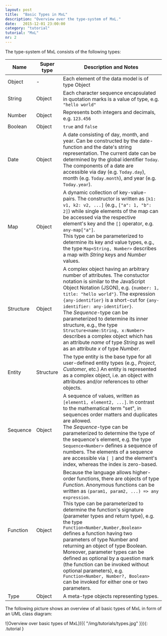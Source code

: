 ```yaml
---
layout: post
title:  "Basic Types in MxL"
description: "Overview over the type-system of MxL."
date:   2015-12-01 23:00:00
category: "tutorial"
tutorial: "MxL"
nr: 2
---
```


The type-system of MxL consists of the following types:

| Name          | Super type    | Description and Notes       |
| ------------- | ------------- | --------------------------- |
| Object      | -           | Each element of the data model is of type Object |
| String      | Object      | Each character sequence encapsulated in quotation marks is a value of type, e.g. `"hello world"` |
| Number      | Object      | Represents both integers and decimals, e.g. `123.456` |
| Boolean     | Object      | `true` and `false` |
| Date        | Object      | A date consisting of day, month, and year. Can be constructed by the date-function and the date's string representation. The current date can be determined by the global identifier `Today`. The components of a date are accessible via day (e.g. `Today.day`), month (e.g. `Today.month`), and year (e.g. `Today.year`). |
| Map         | Object      | A dynamic collection of key-value-pairs. The constructor is written as `[k1: v1, k2: v2, ...]` (e.g., `["a": 1, "b": 2]`) while single elements of the map can be accessed via the respective element's key and the `[]` operator, e.g. `any-map["a"]`.<br/>This type can be parameterized to determine its key and value types, e.g., the type `Map<String, Number>` describes a map with *String* keys and *Number* values. |
| Structure   | Object      | A complex object having an arbitrary number of attributes. The constuctor notation is similar to the JavaScript Object Notation (JSON), e.g. `{number: 1, title: "hello world"}`. The expression `{any-identifier}` is a short-cut for `{any-identifier: any-identifier}`.<br/>The *Sequence*-type can be parameterized to determine its inner structure, e.g., the type `Structure<name:String, x:Number>` describes a complex object which has an attribute *name* of type *String* as well as an attribute *x* of type *Number*. |
| Entity      | Structure   | The type entity is the base type for all user-defined entity types (e.g., *Project*, *Customer*, etc.) An entity is represented as a complex object, i.e. an object with attributes and/or references to other objects. |
| Sequence    | Object      | A sequence of values, written as `[element1, element2, ...]`. In contrast to the mathematical term "set", in sequences order matters and duplicates are allowed.<br/>The *Sequence*-type can be parameterized to determine the type of the sequence's element, e.g. the type `Sequence<Number>` defines a sequence of numbers. The elements of a sequence are accessible via `[ ]` and the element's index, whereas the index is zero-based. |
| Function    | Object      | Because the language allows higher-order functions, there are objects of type *Function*. Anonymous functions can be written as `(param1, param2, ...) => any expression`.<br/>This type can be parameterized to determine the function's signature (parameter types and return type), e.g. the type `Function<Number,Number,Boolean>` defines a function having two parameters of type Number and returning an object of type Boolean. Moreover, parameter types can be defined as optional by a question mark (the function can be invoked without optional parameters), e.g. `Function<Number, Number?, Boolean>` can be invoked for either one or two parameters. |
| Type        | Object      | A meta-type objects representing types. |



The following picture shows an overview of all basic types of MxL in form of an UML class diagram:

![Overview over basic types of MxL]({{ "/img/tutorials/types.jpg" }}){: .tutorial }